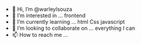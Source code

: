 - 👋 Hi, I’m @warleylsouza
- 👀 I’m interested in ... frontend
- 🌱 I’m currently learning ... html Css javascript
- 💞️ I’m looking to collaborate on ... everything I can
- 📫 How to reach me ...

<!---
warleylsouza/warleylsouza is a ✨ special ✨ repository because its `README.md` (this file) appears on your GitHub profile.
You can click the Preview link to take a look at your changes.
--->
